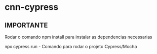 # cnn-cypress

## IMPORTANTE

Rodar o comando npm install para instalar as dependencias necessarias

npx cypress run - Comando para rodar o projeto Cypress/Mocha